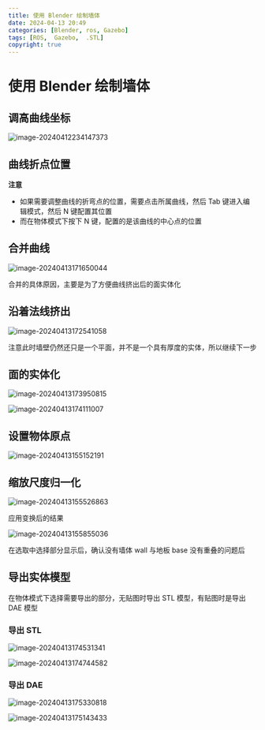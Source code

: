 ```yaml
---
title: 使用 Blender 绘制墙体
date: 2024-04-13 20:49
categories: [Blender, ros, Gazebo]
tags: [ROS,  Gazebo,  .STL]
copyright: true
---
```


# 使用 Blender 绘制墙体

## 调高曲线坐标

![image-20240412234147373](https://cn-sy1.rains3.com/dfdfgf/blog/how_to_build_wall_for_gazebo_with_blender/image-20240412234147373.png)

## 曲线折点位置

**注意**

- 如果需要调整曲线的折弯点的位置，需要点击所属曲线，然后 Tab 键进入编辑模式，然后 N 键配置其位置
- 而在物体模式下按下 N 键，配置的是该曲线的中心点的位置

## 合并曲线

![image-20240413171650044](https://cn-sy1.rains3.com/dfdfgf/blog/how_to_build_wall_for_gazebo_with_blender/image-20240413171650044.png)

合并的具体原因，主要是为了方便曲线挤出后的面实体化

## 沿着法线挤出

![image-20240413172541058](https://cn-sy1.rains3.com/dfdfgf/blog/how_to_build_wall_for_gazebo_with_blender/image-20240413172541058.png)

注意此时墙壁仍然还只是一个平面，并不是一个具有厚度的实体，所以继续下一步

## 面的实体化

![image-20240413173950815](https://cn-sy1.rains3.com/dfdfgf/blog/how_to_build_wall_for_gazebo_with_blender/image-20240413173950815.png)

![image-20240413174111007](https://cn-sy1.rains3.com/dfdfgf/blog/how_to_build_wall_for_gazebo_with_blender/image-20240413174111007.png)

## 设置物体原点

![image-20240413155152191](https://cn-sy1.rains3.com/dfdfgf/blog/how_to_build_wall_for_gazebo_with_blender/image-20240413155152191.png)

## 缩放尺度归一化

![image-20240413155526863](https://cn-sy1.rains3.com/dfdfgf/blog/how_to_build_wall_for_gazebo_with_blender/image-20240413155526863.png)

应用变换后的结果

![image-20240413155855036](https://cn-sy1.rains3.com/dfdfgf/blog/how_to_build_wall_for_gazebo_with_blender/image-20240413155855036.png)

在选取中选择部分显示后，确认没有墙体 wall 与地板 base 没有重叠的问题后

## 导出实体模型

在物体模式下选择需要导出的部分，无贴图时导出 STL 模型，有贴图时是导出 DAE 模型

### 导出 STL

![image-20240413174531341](https://cn-sy1.rains3.com/dfdfgf/blog/how_to_build_wall_for_gazebo_with_blender/image-20240413174531341.png)

![image-20240413174744582](https://cn-sy1.rains3.com/dfdfgf/blog/how_to_build_wall_for_gazebo_with_blender/image-20240413174744582.png)

### 导出 DAE

![image-20240413175330818](https://cn-sy1.rains3.com/dfdfgf/blog/how_to_build_wall_for_gazebo_with_blender/image-20240413175330818.png)

![image-20240413175143433](https://cn-sy1.rains3.com/dfdfgf/blog/how_to_build_wall_for_gazebo_with_blender/image-20240413175143433.png)
